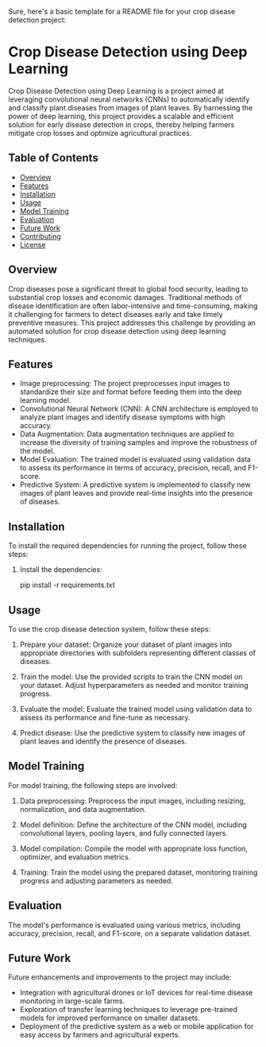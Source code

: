 Sure, here's a basic template for a README file for your crop disease detection project:
# Crop Disease Detection using Deep Learning

Crop Disease Detection using Deep Learning is a project aimed at leveraging convolutional neural networks (CNNs) to automatically identify and classify plant diseases from images of plant leaves. By harnessing the power of deep learning, this project provides a scalable and efficient solution for early disease detection in crops, thereby helping farmers mitigate crop losses and optimize agricultural practices.

## Table of Contents

- [Overview](#overview)
- [Features](#features)
- [Installation](#installation)
- [Usage](#usage)
- [Model Training](#model-training)
- [Evaluation](#evaluation)
- [Future Work](#future-work)
- [Contributing](#contributing)
- [License](#license)

## Overview

Crop diseases pose a significant threat to global food security, leading to substantial crop losses and economic damages. Traditional methods of disease identification are often labor-intensive and time-consuming, making it challenging for farmers to detect diseases early and take timely preventive measures. This project addresses this challenge by providing an automated solution for crop disease detection using deep learning techniques.

## Features

- Image preprocessing: The project preprocesses input images to standardize their size and format before feeding them into the deep learning model.
- Convolutional Neural Network (CNN): A CNN architecture is employed to analyze plant images and identify disease symptoms with high accuracy.
- Data Augmentation: Data augmentation techniques are applied to increase the diversity of training samples and improve the robustness of the model.
- Model Evaluation: The trained model is evaluated using validation data to assess its performance in terms of accuracy, precision, recall, and F1-score.
- Predictive System: A predictive system is implemented to classify new images of plant leaves and provide real-time insights into the presence of diseases.

## Installation

To install the required dependencies for running the project, follow these steps:

1. Install the dependencies:

   pip install -r requirements.txt


## Usage

To use the crop disease detection system, follow these steps:

1. Prepare your dataset: Organize your dataset of plant images into appropriate directories with subfolders representing different classes of diseases.

2. Train the model: Use the provided scripts to train the CNN model on your dataset. Adjust hyperparameters as needed and monitor training progress.

3. Evaluate the model: Evaluate the trained model using validation data to assess its performance and fine-tune as necessary.

4. Predict disease: Use the predictive system to classify new images of plant leaves and identify the presence of diseases.

## Model Training

For model training, the following steps are involved:

1. Data preprocessing: Preprocess the input images, including resizing, normalization, and data augmentation.

2. Model definition: Define the architecture of the CNN model, including convolutional layers, pooling layers, and fully connected layers.

3. Model compilation: Compile the model with appropriate loss function, optimizer, and evaluation metrics.

4. Training: Train the model using the prepared dataset, monitoring training progress and adjusting parameters as needed.

## Evaluation

The model's performance is evaluated using various metrics, including accuracy, precision, recall, and F1-score, on a separate validation dataset.

## Future Work

Future enhancements and improvements to the project may include:

- Integration with agricultural drones or IoT devices for real-time disease monitoring in large-scale farms.
- Exploration of transfer learning techniques to leverage pre-trained models for improved performance on smaller datasets.
- Deployment of the predictive system as a web or mobile application for easy access by farmers and agricultural experts.